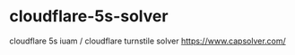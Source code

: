 # cloudflare-5s-solver
 cloudflare 5s iuam / cloudflare turnstile solver  https://www.capsolver.com/
 

 
 
 
 




















